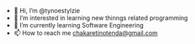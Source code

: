 - 👋 Hi, I’m @tynoestylzie
- 👀 I’m interested in learning new thinngs related programming
- 🌱 I’m currently learning Software Engineering
- 📫 How to reach me chakaretinotenda@gmail.com

<!---
tynoestylzie/tynoestylzie is a ✨ special ✨ repository because its `README.md` (this file) appears on your GitHub profile.
You can click the Preview link to take a look at your changes.
--->
